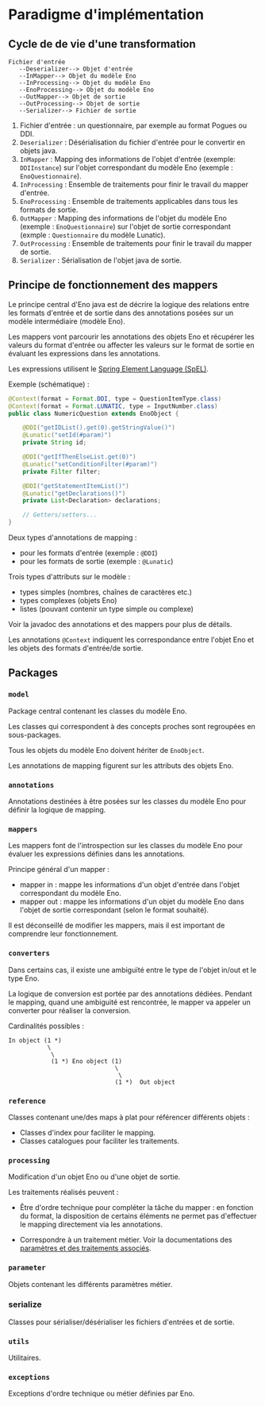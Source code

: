 # Paradigme d'implémentation

## Cycle de de vie d'une transformation

```
Fichier d'entrée
   --Deserializer--> Objet d'entrée
   --InMapper--> Objet du modèle Eno
   --InProcessing--> Objet du modèle Eno
   --EnoProcessing--> Objet du modèle Eno
   --OutMapper--> Objet de sortie
   --OutProcessing--> Objet de sortie
   --Serializer--> Fichier de sortie
```

1. Fichier d'entrée : un questionnaire, par exemple au format Pogues ou DDI.
1. `Deserializer` : Désérialisation du fichier d'entrée pour le convertir en objets java.
1. `InMapper` : Mapping des informations de l'objet d'entrée (exemple: `DDIInstance`) sur l'objet correspondant du modèle Eno (exemple : `EnoQuestionnaire`).
1. `InProcessing` : Ensemble de traitements pour finir le travail du mapper d'entrée.
1. `EnoProcessing` : Ensemble de traitements applicables dans tous les formats de sortie.
1. `OutMapper` : Mapping des informations de l'objet du modèle Eno (exemple : `EnoQuestionnaire`) sur l'objet de sortie correspondant (exmple : `Questionnaire` du modèle Lunatic).
1. `OutProcessing` : Ensemble de traitements pour finir le travail du mapper de sortie.
1. `Serializer` : Sérialisation de l'objet java de sortie.

## Principe de fonctionnement des mappers

Le principe central d'Eno java est de décrire la logique des relations entre les formats d'entrée et de sortie dans des annotations posées sur un modèle intermédiaire (modèle Eno).

Les mappers vont parcourir les annotations des objets Eno et récupérer les valeurs du format d'entrée ou affecter les valeurs sur le format de sortie en évaluant les expressions dans les annotations.

Les expressions utilisent le [Spring Element Language (SpEL)](./spel-in-eno.md).

Exemple (schématique) :

```java
@Context(format = Format.DDI, type = QuestionItemType.class)
@Context(format = Format.LUNATIC, type = InputNumber.class)
public class NumericQuestion extends EnoObject {

    @DDI("getIDList().get(0).getStringValue()")
    @Lunatic("setId(#param)")
    private String id;

    @DDI("getIfThenElseList.get(0)")
    @Lunatic("setConditionFilter(#param)")
    private Filter filter;

    @DDI("getStatementItemList()")
    @Lunatic("getDeclarations()")
    private List<Declaration> declarations;

    // Getters/setters...
}
```

Deux types d'annotations de mapping :

- pour les formats d'entrée (exemple : `@DDI`)
- pour les formats de sortie (exemple : `@Lunatic`)

Trois types d'attributs sur le modèle :

- types simples (nombres, chaînes de caractères etc.)
- types complexes (objets Eno)
- listes (pouvant contenir un type simple ou complexe)

Voir la javadoc des annotations et des mappers pour plus de détails.

Les annotations `@Context` indiquent les correspondance entre l'objet Eno et les objets des formats d'entrée/de sortie.

## Packages

### `model`

Package central contenant les classes du modèle Eno.

Les classes qui correspondent à des concepts proches sont regroupées en sous-packages.

Tous les objets du modèle Eno doivent hériter de `EnoObject`.

Les annotations de mapping figurent sur les attributs des objets Eno.

### `annotations`

Annotations destinées à être posées sur les classes du modèle Eno pour définir la logique de mapping.

### `mappers`

Les mappers font de l'introspection sur les classes du modèle Eno pour évaluer les expressions définies dans les annotations.

Principe général d'un mapper :

- mapper in : mappe les informations d'un objet d'entrée dans l'objet correspondant du modèle Eno.
- mapper out : mappe les informations d'un objet du modèle Eno dans l'objet de sortie correspondant (selon le format souhaité).

Il est déconseillé de modifier les mappers, mais il est important de comprendre leur fonctionnement.

### `converters`

Dans certains cas, il existe une ambiguïté entre le type de l'objet in/out et le type Eno.

La logique de conversion est portée par des annotations dédiées. Pendant le mapping, quand une ambiguité est rencontrée, le mapper va appeler un converter pour réaliser la conversion.

Cardinalités possibles :

```
In object (1 *) 
           \
            \ 
            (1 *) Eno object (1) 
                              \
                               \
                              (1 *)  Out object
```

### `reference`

Classes contenant une/des maps à plat pour référencer différents objets :

- Classes d'index pour faciliter le mapping.
- Classes catalogues pour faciliter les traitements.

### `processing`

Modification d'un objet Eno ou d'une objet de sortie.

Les traitements réalisés peuvent :

- Être d'ordre technique pour compléter la tâche du mapper : en fonction du format, la disposition de certains éléments ne permet pas d'effectuer le mapping directement via les annotations.

- Correspondre à un traitement métier. Voir la documentations des [paramètres et des traitements associés](./eno-parameters.md).

### `parameter`

Objets contenant les différents paramètres métier.

### serialize

Classes pour sérialiser/désérialiser les fichiers d'entrées et de sortie.

### `utils`

Utilitaires.

### `exceptions`

Exceptions d'ordre technique ou métier définies par Eno.
